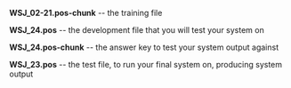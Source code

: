 **WSJ_02-21.pos-chunk** -- the training file

**WSJ_24.pos**  -- the development file that you will test your system on

**WSJ_24.pos-chunk** -- the answer key to test your system output against

**WSJ_23.pos** -- the test file, to run your final system on, producing system output